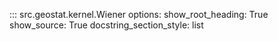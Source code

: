 ::: src.geostat.kernel.Wiener
    options:
        show_root_heading: True
        show_source: True
        docstring_section_style: list
